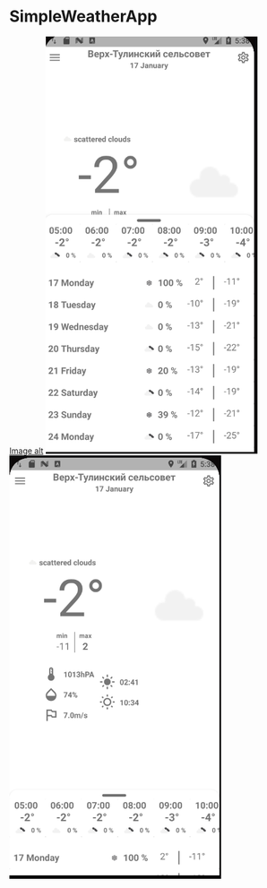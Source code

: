 # SimpleWeatherApp

[Image alt](https://github.com/PrilepskiyAE/SimpleWeatherApp/blob/master/images/1.bmp)
![Image alt](https://github.com/PrilepskiyAE/SimpleWeatherApp/blob/master/images/2.bmp)
![Image alt](https://github.com/PrilepskiyAE/SimpleWeatherApp/blob/master/images/3.bmp)
